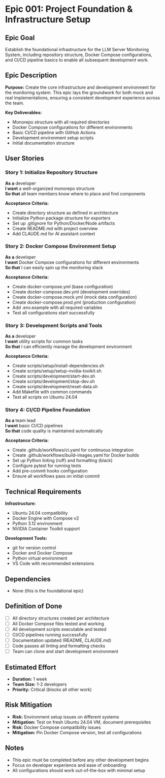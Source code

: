 # Epic 001: Project Foundation & Infrastructure Setup

## Epic Goal
Establish the foundational infrastructure for the LLM Server Monitoring System, including repository structure, Docker Compose configurations, and CI/CD pipeline basics to enable all subsequent development work.

## Epic Description

**Purpose:**
Create the core infrastructure and development environment for the monitoring system. This epic lays the groundwork for both mock and real implementations, ensuring a consistent development experience across the team.

**Key Deliverables:**
- Monorepo structure with all required directories
- Docker Compose configurations for different environments
- Basic CI/CD pipeline with GitHub Actions
- Development environment setup scripts
- Initial documentation structure

## User Stories

### Story 1: Initialize Repository Structure
**As a** developer  
**I want** a well-organized monorepo structure  
**So that** all team members know where to place and find components

**Acceptance Criteria:**
- Create directory structure as defined in architecture
- Initialize Python package structure for exporters
- Set up .gitignore for Python/Docker/Node artifacts
- Create README.md with project overview
- Add CLAUDE.md for AI assistant context

### Story 2: Docker Compose Environment Setup
**As a** developer  
**I want** Docker Compose configurations for different environments  
**So that** I can easily spin up the monitoring stack

**Acceptance Criteria:**
- Create docker-compose.yml (base configuration)
- Create docker-compose.dev.yml (development overrides)
- Create docker-compose.mock.yml (mock data configuration)
- Create docker-compose.prod.yml (production configuration)
- Add .env.example with all required variables
- Test all configurations start successfully

### Story 3: Development Scripts and Tools
**As a** developer  
**I want** utility scripts for common tasks  
**So that** I can efficiently manage the development environment

**Acceptance Criteria:**
- Create scripts/setup/install-dependencies.sh
- Create scripts/setup/setup-nvidia-toolkit.sh
- Create scripts/development/start-dev.sh
- Create scripts/development/stop-dev.sh
- Create scripts/development/reset-data.sh
- Add Makefile with common commands
- Test all scripts on Ubuntu 24.04

### Story 4: CI/CD Pipeline Foundation
**As a** team lead  
**I want** basic CI/CD pipelines  
**So that** code quality is maintained automatically

**Acceptance Criteria:**
- Create .github/workflows/ci.yaml for continuous integration
- Create .github/workflows/build-images.yaml for Docker builds
- Set up Python linting (ruff) and formatting (black)
- Configure pytest for running tests
- Add pre-commit hooks configuration
- Ensure all workflows pass on initial commit

## Technical Requirements

**Infrastructure:**
- Ubuntu 24.04 compatibility
- Docker Engine with Compose v2
- Python 3.12 environment
- NVIDIA Container Toolkit support

**Development Tools:**
- git for version control
- Docker and Docker Compose
- Python virtual environment
- VS Code with recommended extensions

## Dependencies
- None (this is the foundational epic)

## Definition of Done
- [ ] All directory structures created per architecture
- [ ] All Docker Compose files tested and working
- [ ] All development scripts executable and tested
- [ ] CI/CD pipelines running successfully
- [ ] Documentation updated (README, CLAUDE.md)
- [ ] Code passes all linting and formatting checks
- [ ] Team can clone and start development environment

## Estimated Effort
- **Duration:** 1 week
- **Team Size:** 1-2 developers
- **Priority:** Critical (blocks all other work)

## Risk Mitigation
- **Risk:** Environment setup issues on different systems
- **Mitigation:** Test on fresh Ubuntu 24.04 VM, document prerequisites
- **Risk:** Docker Compose compatibility issues
- **Mitigation:** Pin Docker Compose version, test all configurations

## Notes
- This epic must be completed before any other development begins
- Focus on developer experience and ease of onboarding
- All configurations should work out-of-the-box with minimal setup